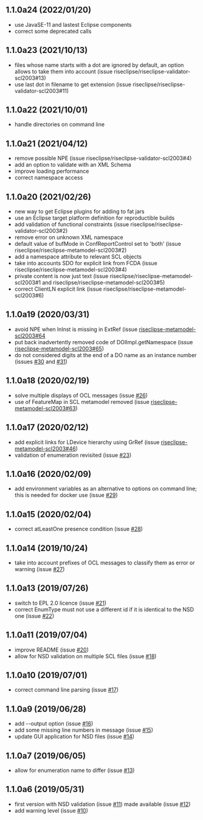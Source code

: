 
## 1.1.0a24 (2022/01/20)
- use JavaSE-11 and lastest Eclipse components
- correct some deprecated calls

## 1.1.0a23 (2021/10/13)
- files whose name starts with a dot are ignored by default, an option allows to take them into account (issue riseclipse/riseclipse-validator-scl2003#13)
- use last dot in filename to get extension (issue riseclipse/riseclipse-validator-scl2003#11)

## 1.1.0a22 (2021/10/01)
- handle directories on command line

## 1.1.0a21 (2021/04/12)
- remove possible NPE (issue riseclipse/riseclipse-validator-scl2003#4)
- add an option to validate with an XML Schema
- improve loading performance
- correct namespace access

## 1.1.0a20 (2021/02/26)
- new way to get Eclipse plugins for adding to fat jars
- use an Eclipse target platform definition for reproductible builds
- add validation of functional constraints (issue riseclipse/riseclipse-validator-scl2003#2)
- remove error on unknown XML namespace
- default value of bufMode in ConfReportControl set to 'both' (issue riseclipse/riseclipse-metamodel-scl2003#2)
- add a namespace attribute to relevant SCL objects
- take into accounts SDO for explicit link from FCDA (issue riseclipse/riseclipse-metamodel-scl2003#4)
- private content is now just text (issue riseclipse/riseclipse-metamodel-scl2003#1 and riseclipse/riseclipse-metamodel-scl2003#5)
- correct ClientLN explicit link (issue riseclipse/riseclipse-metamodel-scl2003#6)

## 1.1.0a19 (2020/03/31)
- avoid NPE when lnInst is missing in ExtRef (issue [riseclipse-metamodel-scl2003#64](https://gitlab-research.centralesupelec.fr/RiseClipseGroup/riseclipse-metamodel-scl2003/-/issues/64)
- put back inadvertently removed code of DOIImpl.getNamespace (issue [riseclipse-metamodel-scl2003#65](https://gitlab-research.centralesupelec.fr/RiseClipseGroup/riseclipse-metamodel-scl2003/-/issues/65))
- do not considered digits at the end of a DO name as an instance number (issues [#30](https://gitlab-research.centralesupelec.fr/RiseClipseGroup/riseclipse-validator-scl2003/-/issues/30) and [#31](https://gitlab-research.centralesupelec.fr/RiseClipseGroup/riseclipse-validator-scl2003/-/issues/31))

## 1.1.0a18 (2020/02/19)
- solve multiple displays of OCL messages (issue [#26](https://gitlab-research.centralesupelec.fr/RiseClipseGroup/riseclipse-validator-scl2003/-/issues/26))
- use of FeatureMap in SCL metamodel removed (issue [riseclipse-metamodel-scl2003#63](https://gitlab-research.centralesupelec.fr/RiseClipseGroup/riseclipse-metamodel-scl2003/-/issues/63))

## 1.1.0a17 (2020/02/12)
- add explicit links for LDevice hierarchy using GrRef (issue [riseclipse-metamodel-scl2003#46](https://gitlab-research.centralesupelec.fr/RiseClipseGroup/riseclipse-metamodel-scl2003/-/issues/46))
- validation of enumeration revisited (issue [#23](https://gitlab-research.centralesupelec.fr/RiseClipseGroup/riseclipse-validator-scl2003/-/issues/23))


## 1.1.0a16 (2020/02/09)
- add environment variables as an alternative to options on command line; this is needed for docker use (issue [#29](https://gitlab-research.centralesupelec.fr/RiseClipseGroup/riseclipse-validator-scl2003/-/issues/29))

## 1.1.0a15 (2020/02/04)
- correct atLeastOne presence condition (issue [#28](https://gitlab-research.centralesupelec.fr/RiseClipseGroup/riseclipse-validator-scl2003/-/issues/28))

## 1.1.0a14 (2019/10/24)
- take into account prefixes of OCL messages to classify them as error or warning (issue [#27](https://gitlab-research.centralesupelec.fr/RiseClipseGroup/riseclipse-validator-scl2003/-/issues/27))

## 1.1.0a13 (2019/07/26)
- switch to EPL 2.0 licence (issue [#21](https://gitlab-research.centralesupelec.fr/RiseClipseGroup/riseclipse-validator-scl2003/-/issues/21))
- correct EnumType must not use a different id if it is identical to the NSD one (issue [#22](https://gitlab-research.centralesupelec.fr/RiseClipseGroup/riseclipse-validator-scl2003/-/issues/22))

## 1.1.0a11 (2019/07/04)
- improve README (issue [#20](https://gitlab-research.centralesupelec.fr/RiseClipseGroup/riseclipse-validator-scl2003/-/issues/20))
- allow for NSD validation on multiple SCL files (issue [#18](https://gitlab-research.centralesupelec.fr/RiseClipseGroup/riseclipse-validator-scl2003/-/issues/18))

## 1.1.0a10 (2019/07/01)
- correct command line parsing (issue [#17](https://gitlab-research.centralesupelec.fr/RiseClipseGroup/riseclipse-validator-scl2003/-/issues/17))

## 1.1.0a9 (2019/06/28)
- add --output option (issue [#16](https://gitlab-research.centralesupelec.fr/RiseClipseGroup/riseclipse-validator-scl2003/-/issues/16))
- add some missing line numbers in message  (issue [#15](https://gitlab-research.centralesupelec.fr/RiseClipseGroup/riseclipse-validator-scl2003/-/issues/15))
- update GUI application for NSD files (issue [#14](https://gitlab-research.centralesupelec.fr/RiseClipseGroup/riseclipse-validator-scl2003/-/issues/14))

## 1.1.0a7 (2019/06/05)
- allow for enumeration name to differ (issue [#13](https://gitlab-research.centralesupelec.fr/RiseClipseGroup/riseclipse-validator-scl2003/-/issues/13))


## 1.1.0a6 (2019/05/31)
- first version with NSD validation (issue [#11](https://gitlab-research.centralesupelec.fr/RiseClipseGroup/riseclipse-validator-scl2003/-/issues/11)) made available (issue [#12](https://gitlab-research.centralesupelec.fr/RiseClipseGroup/riseclipse-validator-scl2003/-/issues/12))
- add warning level (issue [#10](https://gitlab-research.centralesupelec.fr/RiseClipseGroup/riseclipse-validator-scl2003/-/issues/10))
